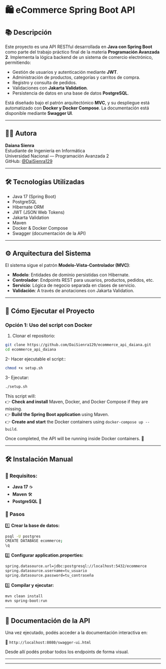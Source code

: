 # 🛍️ eCommerce Spring Boot API

## 📚 Descripción

Este proyecto es una API RESTful desarrollada en **Java con Spring Boot** como parte del trabajo práctico final de la materia **Programación Avanzada 2**. Implementa la lógica backend de un sistema de comercio electrónico, permitiendo:

- Gestión de usuarios y autenticación mediante **JWT**.
- Administración de productos, categorías y carritos de compra.
- Registro y consulta de pedidos.
- Validaciones con **Jakarta Validation**.
- Persistencia de datos en una base de datos **PostgreSQL**.

Está diseñado bajo el patrón arquitectónico **MVC**, y su despliegue está automatizado con **Docker y Docker Compose**. La documentación está disponible mediante **Swagger UI**.

---

## 👩‍💻 Autora

**Daiana Sienra**  
Estudiante de Ingeniería en Informática  
Universidad Nacional — Programación Avanzada 2  
GitHub: [@DaiSienra129](https://github.com/DaiSienra129)

---

## 🛠️ Tecnologías Utilizadas

- Java 17 (Spring Boot)  
- PostgreSQL  
- Hibernate ORM  
- JWT (JSON Web Tokens)  
- Jakarta Validation  
- Maven  
- Docker & Docker Compose  
- Swagger (documentación de la API)

---

## ⚙️ Arquitectura del Sistema

El sistema sigue el patrón **Modelo-Vista-Controlador (MVC)**:

- **Modelo**: Entidades de dominio persistidas con Hibernate.
- **Controlador**: Endpoints REST para usuarios, productos, pedidos, etc.
- **Servicio**: Lógica de negocio separada en clases de servicio.
- **Validación**: A través de anotaciones con Jakarta Validation.

---

## 🚀 Cómo Ejecutar el Proyecto

### Opción 1: Uso del script con Docker

1. Clonar el repositorio:  
```bash
git clone https://github.com/DaiSienra129/ecommerce_api_daiana.git
cd ecommerce_api_daiana

```  

2- Hacer ejecutable el script::  
```sh
chmod +x setup.sh
```  

3- Ejecutar:  
```sh
./setup.sh
```  

This script will:  
👉 **Check and install** Maven, Docker, and Docker Compose if they are missing.  
👉 **Build the Spring Boot application** using Maven.  
👉 **Create and start** the Docker containers using `docker-compose up --build`.  

Once completed, the API will be running inside Docker containers. 🎉  

---

## 🛠 Instalación Manual 

### 📌 Requisitos:  

- **Java 17** ☕  
- **Maven** 🛠  
- **PostgreSQL** 🐘

### 🔧 Pasos  

1️⃣ **Crear la base de datos:**  
```sh
psql -U postgres
CREATE DATABASE ecommerce;
\q

```  

2️⃣ **Configurar application.properties:**  
```sh
spring.datasource.url=jdbc:postgresql://localhost:5432/ecommerce
spring.datasource.username=tu_usuario
spring.datasource.password=tu_contraseña

```  

3️⃣ **Compilar y ejecutar:**  
```sh
mvn clean install
mvn spring-boot:run

```  

---

## 🚀 Documentación de la API  

Una vez ejecutado, podés acceder a la documentación interactiva en:

📍 `http://localhost:8080/swagger-ui.html`

Desde allí podés probar todos los endpoints de forma visual.

---

---
